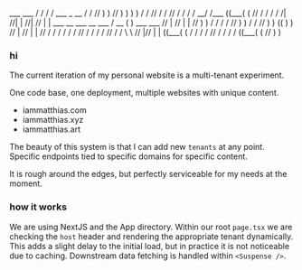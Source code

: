 &#x20;&#x20;&#x20;\_\_\_&#x20;&#x20;&#x20;\_\_\_&#x20;&#x20;&#x20;&#x20;&#x20;&#x20;&#x20;&#x20;&#x20;&#x20;&#x20;&#x20;&#x20;&#x20;&#x20;&#x20;&#x20;&#x20;&#x20;&#x20;&#x20;&#x20;&#x20;&#x20;&#x20;&#x20;&#x20;&#x20;&#x20;&#x20;&NewLine;&#x20;&#x20;&#x20;&#x20;&#x20;&#x20;&sol;&#x20;&sol;&#x20;&#x20;&#x20;&#x20;&#x20;&#x20;&#x20;&#x20;&#x20;&#x20;&#x20;&#x20;&#x20;&#x20;&#x20;&#x20;&#x20;&#x20;&#x20;&#x20;&#x20;&#x20;&#x20;&#x20;&#x20;&#x20;&#x20;&#x20;&#x20;&#x20;&#x20;&#x20;&#x20;&NewLine;&#x20;&#x20;&#x20;&#x20;&#x20;&sol;&#x20;&sol;&#x20;&#x20;&#x20;&#x20;&#x20;&#x20;&#x20;&#x20;&#x20;&#x20;&#x20;\_\_\_&#x20;&#x20;&#x20;&#x20;&#x20;&#x20;&#x20;&#x20;\_&#x20;&#x20;&#x20;\_\_&#x20;&#x20;&#x20;&#x20;&#x20;&#x20;&NewLine;&#x20;&#x20;&#x20;&#x20;&sol;&#x20;&sol;&#x20;&#x20;&#x20;&#x20;&#x20;&#x20;&#x20;&#x20;&#x20;&#x20;&sol;&sol;&#x20;&#x20;&#x20;&rpar;&#x20;&rpar;&#x20;&#x20;&#x20;&sol;&sol;&#x20;&rpar;&#x20;&rpar;&#x20;&#x20;&rpar;&#x20;&rpar;&#x20;&#x20;&#x20;&NewLine;&#x20;&#x20;&#x20;&sol;&#x20;&sol;&#x20;&#x20;&#x20;&#x20;&#x20;&#x20;&#x20;&#x20;&#x20;&#x20;&sol;&sol;&#x20;&#x20;&#x20;&sol;&#x20;&sol;&#x20;&#x20;&#x20;&sol;&sol;&#x20;&sol;&#x20;&sol;&#x20;&#x20;&sol;&#x20;&sol;&#x20;&#x20;&#x20;&#x20;&NewLine;\_\_&sol;&#x20;&sol;\_\_\_&#x20;&#x20;&#x20;&#x20;&#x20;&#x20;&#x20;&lpar;&lpar;\_\_\_&lpar;&#x20;&lpar;&#x20;&#x20;&#x20;&sol;&sol;&#x20;&sol;&#x20;&sol;&#x20;&#x20;&sol;&#x20;&sol;&#x20;&#x20;&#x20;&#x20;&#x20;&NewLine;&#x20;&#x20;&#x20;&#x20;&#x20;&#x20;&#x20;&#x20;&#x20;&#x20;&#x20;&#x20;&#x20;&#x20;&#x20;&#x20;&#x20;&#x20;&#x20;&#x20;&#x20;&#x20;&#x20;&#x20;&#x20;&#x20;&#x20;&#x20;&#x20;&#x20;&#x20;&#x20;&#x20;&#x20;&#x20;&#x20;&#x20;&#x20;&#x20;&#x20;&#x20;&#x20;&#x20;&#x20;&#x20;&#x20;&#x20;&#x20;&#x20;&#x20;&#x20;&#x20;&#x20;&#x20;&#x20;&#x20;&#x20;&#x20;&#x20;&#x20;&#x20;&#x20;&#x20;&#x20;&#x20;&#x20;&#x20;&#x20;&#x20;&#x20;&#x20;&#x20;&#x20;&#x20;&#x20;&#x20;&#x20;&#x20;&#x20;&#x20;&#x20;&#x20;&#x20;&#x20;&#x20;&#x20;&NewLine;&#x20;&#x20;&#x20;&#x20;&#x20;&#x20;&#x20;&#x20;&#x20;&#x20;&#x20;&#x20;&#x20;&#x20;&#x20;&#x20;&#x20;&#x20;&#x20;&#x20;&#x20;&#x20;&#x20;&#x20;&#x20;&#x20;&#x20;&#x20;&#x20;&#x20;&#x20;&#x20;&#x20;&#x20;&#x20;&#x20;&#x20;&#x20;&#x20;&#x20;&#x20;&#x20;&#x20;&#x20;&#x20;&#x20;&#x20;&#x20;&#x20;&#x20;&#x20;&#x20;&#x20;&#x20;&#x20;&#x20;&#x20;&#x20;&#x20;&#x20;&#x20;&#x20;&#x20;&#x20;&#x20;&#x20;&#x20;&#x20;&#x20;&#x20;&#x20;&#x20;&#x20;&#x20;&#x20;&#x20;&#x20;&#x20;&#x20;&#x20;&#x20;&#x20;&#x20;&#x20;&#x20;&#x20;&NewLine;&#x20;&#x20;&#x20;&#x20;&sol;&verbar;&#x20;&#x20;&#x20;&#x20;&sol;&sol;&verbar;&#x20;&verbar;&#x20;&#x20;&#x20;&#x20;&#x20;&#x20;&#x20;&#x20;&#x20;&#x20;&#x20;&#x20;&#x20;&#x20;&#x20;&#x20;&#x20;&#x20;&#x20;&#x20;&#x20;&#x20;&#x20;&#x20;&#x20;&#x20;&#x20;&#x20;&#x20;&#x20;&#x20;&#x20;&#x20;&#x20;&#x20;&#x20;&#x20;&#x20;&#x20;&#x20;&#x20;&#x20;&#x20;&#x20;&#x20;&#x20;&#x20;&#x20;&#x20;&#x20;&#x20;&#x20;&#x20;&#x20;&#x20;&#x20;&#x20;&#x20;&#x20;&#x20;&#x20;&#x20;&#x20;&#x20;&#x20;&#x20;&#x20;&#x20;&#x20;&#x20;&#x20;&NewLine;&#x20;&#x20;&#x20;&sol;&sol;&verbar;&#x20;&#x20;&#x20;&sol;&sol;&#x20;&verbar;&#x20;&verbar;&#x20;&#x20;&#x20;&#x20;&#x20;\_\_\_&#x20;&#x20;&#x20;&#x20;&#x20;\_\_&#x20;&#x20;\_\_\_&#x20;&#x20;\_\_&#x20;&#x20;\_\_\_&#x20;&#x20;&#x20;&#x20;&sol;&#x20;\_\_&#x20;&#x20;&#x20;&#x20;&#x20;&#x20;&#x20;&lpar;&#x20;&rpar;&#x20;&#x20;&#x20;&#x20;&#x20;&#x20;\_\_\_&#x20;&#x20;&#x20;&#x20;&#x20;&#x20;&#x20;&#x20;\_\_\_&#x20;&#x20;&#x20;&#x20;&NewLine;&#x20;&#x20;&sol;&sol;&#x20;&verbar;&#x20;&#x20;&sol;&sol;&#x20;&#x20;&verbar;&#x20;&verbar;&#x20;&#x20;&#x20;&sol;&sol;&#x20;&#x20;&#x20;&rpar;&#x20;&rpar;&#x20;&#x20;&#x20;&sol;&#x20;&sol;&#x20;&#x20;&#x20;&#x20;&#x20;&#x20;&sol;&#x20;&sol;&#x20;&#x20;&#x20;&#x20;&#x20;&#x20;&sol;&sol;&#x20;&#x20;&#x20;&rpar;&#x20;&rpar;&#x20;&#x20;&#x20;&sol;&#x20;&sol;&#x20;&#x20;&#x20;&#x20;&#x20;&sol;&sol;&#x20;&#x20;&#x20;&rpar;&#x20;&rpar;&#x20;&#x20;&#x20;&lpar;&lpar;&#x20;&#x20;&#x20;&rpar;&#x20;&rpar;&#x20;&NewLine;&#x20;&sol;&sol;&#x20;&#x20;&verbar;&#x20;&sol;&sol;&#x20;&#x20;&#x20;&verbar;&#x20;&verbar;&#x20;&#x20;&sol;&sol;&#x20;&#x20;&#x20;&sol;&#x20;&sol;&#x20;&#x20;&#x20;&sol;&#x20;&sol;&#x20;&#x20;&#x20;&#x20;&#x20;&#x20;&sol;&#x20;&sol;&#x20;&#x20;&#x20;&#x20;&#x20;&#x20;&sol;&sol;&#x20;&#x20;&#x20;&sol;&#x20;&sol;&#x20;&#x20;&#x20;&sol;&#x20;&sol;&#x20;&#x20;&#x20;&#x20;&#x20;&sol;&sol;&#x20;&#x20;&#x20;&sol;&#x20;&sol;&#x20;&#x20;&#x20;&#x20;&#x20;&bsol;&#x20;&bsol;&#x20;&#x20;&#x20;&#x20;&#x20;&NewLine;&sol;&sol;&#x20;&#x20;&#x20;&verbar;&sol;&sol;&#x20;&#x20;&#x20;&#x20;&verbar;&#x20;&verbar;&#x20;&lpar;&lpar;\_\_\_&lpar;&#x20;&lpar;&#x20;&#x20;&#x20;&sol;&#x20;&sol;&#x20;&#x20;&#x20;&#x20;&#x20;&#x20;&sol;&#x20;&sol;&#x20;&#x20;&#x20;&#x20;&#x20;&#x20;&sol;&sol;&#x20;&#x20;&#x20;&sol;&#x20;&sol;&#x20;&#x20;&#x20;&sol;&#x20;&sol;&#x20;&#x20;&#x20;&#x20;&#x20;&lpar;&lpar;\_\_\_&lpar;&#x20;&lpar;&#x20;&#x20;&#x20;&sol;&sol;&#x20;&#x20;&#x20;&rpar;&#x20;&rpar;&#x20;

### hi

The current iteration of my personal website is a multi-tenant experiment.

One code base, one deployment, multiple websites with unique content.

- iammatthias.com
- iammatthias.xyz
- iammatthias.art

The beauty of this system is that I can add new `tenants` at any point. Specific endpoints tied to specific domains for specific content.

It is rough around the edges, but perfectly serviceable for my needs at the moment.

### how it works

We are using NextJS and the App directory. Within our root `page.tsx` we are checking the `host` header and rendering the appropriate tenant dynamically. This adds a slight delay to the initial load, but in practice it is not noticeable due to caching. Downstream data fetching is handled within `<Suspense />`.
